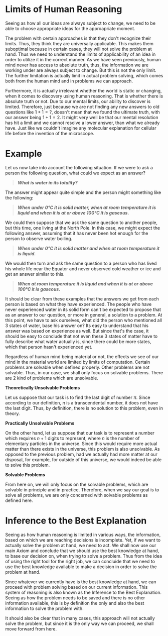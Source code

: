 # Limits of Human Reasoning
 
Seeing as how all our ideas are always subject to change, we need to be able to choose appropriate ideas for the approapriate moment.

The problem with certain approaches is that they don't recognize their limits. Thus, they think they are universally applicable. This makes them suboptimal because in certain cases, they will not solve the problem at hand. Thus we need to understand the limits of applicability of an idea in order to utilize it in the correct manner. As we have seen previously, human mind never has access to absolute truth, thus, the information we are working under are always subject to change. But this is not the only limit. The further limitation is actually limit in actual problem solving, which comes both from the human mind and in problems we can approach.
 
Furthermore, it is actually irrelevant whether the world is static or changing, when it comes to discovery using human reasoning. That is whether there is absolute truth or not. Due to our mental limits, our ability to discover is limited. Therefore, just because we are not finding any new answers to old questions like $1+1=?$, doesn't mean that we found the ultimate truth, with our answer being $1+1=2$. It might very well be that our mental resolution has hit a limit and we cannot resolve a lower answer, than what we already have. Just like we couldn't imagine any molecular explanation for cellular life before the invention of the microscope.

# Example

Let us now take into account the following situation. If we were to ask a person the following question, what could we expect as an answer?

> _**What is water in its totality?**_

The answer might appear quite simple and the person might something like the following:

> _**When under 0°C it is solid matter, when at room temperature it is liquid and when it is at or above 100°C it is gaseous.**_

We could then suppose that we ask the same question to another people, but this time, one living at the North Pole. In this case, we might expect the following answer, assuming that it has never been hot enough for the person to observe water boiling.

> _**When under 0°C it is solid matter and when at room temperature it is liquid.**_

We would then turn and ask the same question to a person who has lived his whole life near the Equator and never observed cold weather or ice and get an answer similar to this.

> _**When at room temperature it is liquid and when it is at or above 100°C it is gaseous.**_

It should be clear from these examples that the answers we get from each person is based on what they have experienced. The people who have never experienced water in its solid form can't be expected to propose that as an answer to our question, or more in general, a solution to a problem. At this point, we have to ask ourselves, what did the person who mentioned all 3 states of water, base his answer on? Its easy to understand that his answer was based on experience as well. But since that's the case, it should be easy to conclude that not even these 3 states of matter have to fully describe what water actually is, since there could be more states, which that person hasn't experienced yet.

Regardless of human mind being material or not, the effects we see of our mind in the material world are limited by limits of computation. Certain problems are solvable when defined properly. Other problems are not solvable. Thus, in our case, we shall only focus on solvable problems. There are 2 kind of problems which are unsolvable.

**Theoretically Unsolvable Problems**

Let us suppose that our task is to find the last digit of number $π$. Since according to our definition, $π$ is a transcendental number, it does not have the last digit. Thus, by definition, there is no solution to this problem, even in theory.

**Practically Unsolvable Problems**

On the other hand, let us suppose that our task is to represent a number which requires $n+1$ digits to represent, where $n$ is the number of elementary particles in the universe. Since this would require more actual matter than there exists in the universe, this problem is also unsolvable. As opposed to the previous problem, had we actually had more matter at our disposal, for example, for outside of this universe, we would indeed be able to solve this problem.

**Solvable Problems**

From here on, we will only focus on the solvable problems, which are solvable in principle and in practice. Therefore, when we say our goal is to solve all problems, we are only concerned with solvable problems as defined here.

# Inference to the Best Explanation

Seeing as how human reasoning is limited in various ways, the information, based on which we are reaching decisions is incomplete. Yet, if we want to actually solve the problem at hand, we need to act. We shall now use our main Axiom and conclude that we should use the best knowledge at hand, to base our decision on, when trying to solve a problem. Thus from the idea of using the right tool for the right job, we can concluide that we need to use the best knowledge available to make a decision in order to solve the problem at hand.

Since whatever we currently have is the best knowledge at hand, we can proceed with problem solving based on our current information. This system of reasoning is also known as the Inference to the Best Explanation. Seeing as how the problem needs to be saved and there is no other information available, this is by definition the only and also the best information to solve the problem with.

It should also be clear that in many cases, this approach will not actually solve the problem, but since it is the only way we can proceed, we shall move forward from here.
